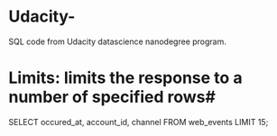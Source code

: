 # Udacity-
SQL code from Udacity datascience nanodegree program.  



# Limits: limits the response to a number of specified rows#
SELECT occured_at, account_id, channel 
FROM web_events
LIMIT 15;
